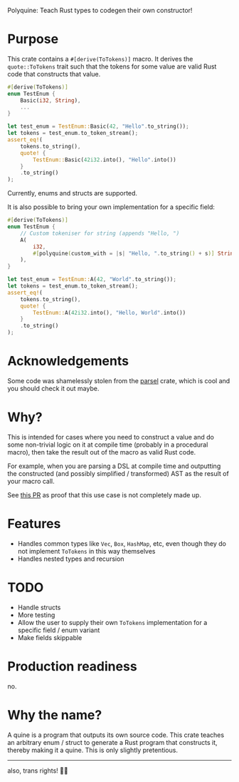 Polyquine: Teach Rust types to codegen their own constructor!

# Purpose

This crate contains a `#[derive(ToTokens)]` macro.
It derives the `quote::ToTokens` trait such that the tokens for some value are valid Rust code that constructs that value.

```rust
#[derive(ToTokens)]
enum TestEnum {
    Basic(i32, String),
    ...
}

let test_enum = TestEnum::Basic(42, "Hello".to_string());
let tokens = test_enum.to_token_stream();
assert_eq!(
    tokens.to_string(),
    quote! {
        TestEnum::Basic(42i32.into(), "Hello".into())
    }
    .to_string()
);
```

Currently, enums and structs are supported.

It is also possible to bring your own implementation for a specific field:

```rust
#[derive(ToTokens)]
enum TestEnum {
    // Custom tokeniser for string (appends "Hello, ")
    A(
        i32,
        #[polyquine(custom_with = |s| "Hello, ".to_string() + s)] String,
    ),
}

let test_enum = TestEnum::A(42, "World".to_string());
let tokens = test_enum.to_token_stream();
assert_eq!(
    tokens.to_string(),
    quote! {
        TestEnum::A(42i32.into(), "Hello, World".into())
    }
    .to_string()
);
```

# Acknowledgements

Some code was shamelessly stolen from the [parsel](https://github.com/H2CO3/parsel/blob/master/parsel_derive/src/to_tokens.rs) crate, which is cool and you should check it out maybe.

# Why?

This is intended for cases where you need to construct a value and do some non-trivial logic on it at compile time (probably in a procedural macro), then take the result out of the macro as valid Rust code.

For example, when you are parsing a DSL at compile time and outputting the constructed (and possibly simplified / transformed) AST as the result of your macro call.

See [this PR](https://github.com/conjure-cp/conjure-oxide/pull/710) as proof that this use case is not completely made up.

# Features 

- Handles common types like `Vec`, `Box`, `HashMap`, etc, even though they do not implement `ToTokens` in this way themselves
- Handles nested types and recursion

# TODO

- Handle structs
- More testing
- Allow the user to supply their own `ToTokens` implementation for a specific field / enum variant
- Make fields skippable

# Production readiness

no.

# Why the name?

A quine is a program that outputs its own source code.
This crate teaches an arbitrary enum / struct to generate a Rust program that constructs it, thereby making it a quine.
This is only slightly pretentious.

---



also, trans rights! 🏳️‍⚧️

